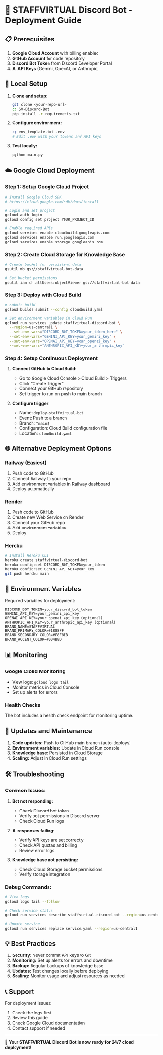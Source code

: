 # 🚀 STAFFVIRTUAL Discord Bot - Deployment Guide

## 📋 Prerequisites

1. **Google Cloud Account** with billing enabled
2. **GitHub Account** for code repository
3. **Discord Bot Token** from Discord Developer Portal
4. **AI API Keys** (Gemini, OpenAI, or Anthropic)

## 🔧 Local Setup

1. **Clone and setup:**
   ```bash
   git clone <your-repo-url>
   cd SV-Discord-Bot
   pip install -r requirements.txt
   ```

2. **Configure environment:**
   ```bash
   cp env_template.txt .env
   # Edit .env with your tokens and API keys
   ```

3. **Test locally:**
   ```bash
   python main.py
   ```

## ☁️ Google Cloud Deployment

### Step 1: Setup Google Cloud Project

```bash
# Install Google Cloud SDK
# https://cloud.google.com/sdk/docs/install

# Login and set project
gcloud auth login
gcloud config set project YOUR_PROJECT_ID

# Enable required APIs
gcloud services enable cloudbuild.googleapis.com
gcloud services enable run.googleapis.com
gcloud services enable storage.googleapis.com
```

### Step 2: Create Cloud Storage for Knowledge Base

```bash
# Create bucket for persistent data
gsutil mb gs://staffvirtual-bot-data

# Set bucket permissions
gsutil iam ch allUsers:objectViewer gs://staffvirtual-bot-data
```

### Step 3: Deploy with Cloud Build

```bash
# Submit build
gcloud builds submit --config cloudbuild.yaml

# Set environment variables in Cloud Run
gcloud run services update staffvirtual-discord-bot \
  --region=us-central1 \
  --set-env-vars="DISCORD_BOT_TOKEN=your_token_here" \
  --set-env-vars="GEMINI_API_KEY=your_gemini_key" \
  --set-env-vars="OPENAI_API_KEY=your_openai_key" \
  --set-env-vars="ANTHROPIC_API_KEY=your_anthropic_key"
```

### Step 4: Setup Continuous Deployment

1. **Connect GitHub to Cloud Build:**
   - Go to Google Cloud Console > Cloud Build > Triggers
   - Click "Create Trigger"
   - Connect your GitHub repository
   - Set trigger to run on push to main branch

2. **Configure trigger:**
   - Name: `deploy-staffvirtual-bot`
   - Event: Push to a branch
   - Branch: `^main$`
   - Configuration: Cloud Build configuration file
   - Location: `cloudbuild.yaml`

## 🌐 Alternative Deployment Options

### Railway (Easiest)
1. Push code to GitHub
2. Connect Railway to your repo
3. Add environment variables in Railway dashboard
4. Deploy automatically

### Render
1. Push code to GitHub  
2. Create new Web Service on Render
3. Connect your GitHub repo
4. Add environment variables
5. Deploy

### Heroku
```bash
# Install Heroku CLI
heroku create staffvirtual-discord-bot
heroku config:set DISCORD_BOT_TOKEN=your_token
heroku config:set GEMINI_API_KEY=your_key
git push heroku main
```

## 🔐 Environment Variables

Required variables for deployment:

```
DISCORD_BOT_TOKEN=your_discord_bot_token
GEMINI_API_KEY=your_gemini_api_key
OPENAI_API_KEY=your_openai_api_key (optional)
ANTHROPIC_API_KEY=your_anthropic_api_key (optional)
BRAND_NAME=STAFFVIRTUAL
BRAND_PRIMARY_COLOR=#1888FF
BRAND_SECONDARY_COLOR=#F8F8EB
BRAND_ACCENT_COLOR=#004B8D
```

## 📊 Monitoring

### Google Cloud Monitoring
- View logs: `gcloud logs tail`
- Monitor metrics in Cloud Console
- Set up alerts for errors

### Health Checks
The bot includes a health check endpoint for monitoring uptime.

## 🔄 Updates and Maintenance

1. **Code updates:** Push to GitHub main branch (auto-deploys)
2. **Environment variables:** Update in Cloud Run console
3. **Knowledge base:** Persisted in Cloud Storage
4. **Scaling:** Adjust in Cloud Run settings

## 🛠️ Troubleshooting

### Common Issues:

1. **Bot not responding:**
   - Check Discord bot token
   - Verify bot permissions in Discord server
   - Check Cloud Run logs

2. **AI responses failing:**
   - Verify API keys are set correctly
   - Check API quotas and billing
   - Review error logs

3. **Knowledge base not persisting:**
   - Check Cloud Storage bucket permissions
   - Verify storage integration

### Debug Commands:
```bash
# View logs
gcloud logs tail --follow

# Check service status
gcloud run services describe staffvirtual-discord-bot --region=us-central1

# Update service
gcloud run services replace service.yaml --region=us-central1
```

## 💡 Best Practices

1. **Security:** Never commit API keys to Git
2. **Monitoring:** Set up alerts for errors and downtime
3. **Backup:** Regular backups of knowledge base
4. **Updates:** Test changes locally before deploying
5. **Scaling:** Monitor usage and adjust resources as needed

## 📞 Support

For deployment issues:
1. Check the logs first
2. Review this guide
3. Check Google Cloud documentation
4. Contact support if needed

---

**🎉 Your STAFFVIRTUAL Discord Bot is now ready for 24/7 cloud deployment!**
